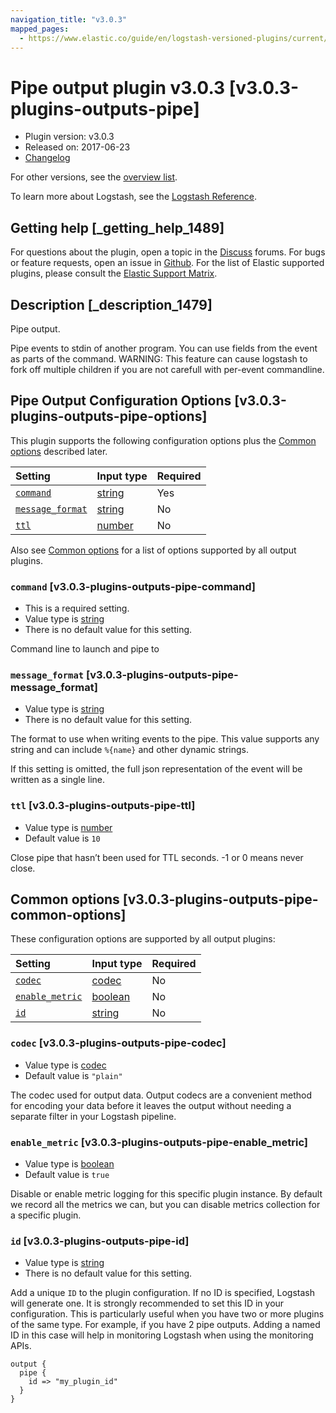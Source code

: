 ```yaml
---
navigation_title: "v3.0.3"
mapped_pages:
  - https://www.elastic.co/guide/en/logstash-versioned-plugins/current/v3.0.3-plugins-outputs-pipe.html
---
```


# Pipe output plugin v3.0.3 [v3.0.3-plugins-outputs-pipe]

* Plugin version: v3.0.3
* Released on: 2017-06-23
* [Changelog](https://github.com/logstash-plugins/logstash-output-pipe/blob/v3.0.3/CHANGELOG.md)

For other versions, see the [overview list](output-pipe-index.md).

To learn more about Logstash, see the [Logstash Reference](https://www.elastic.co/guide/en/logstash/current/index.html).

## Getting help [_getting_help_1489]

For questions about the plugin, open a topic in the [Discuss](http://discuss.elastic.co) forums. For bugs or feature requests, open an issue in [Github](https://github.com/logstash-plugins/logstash-output-pipe). For the list of Elastic supported plugins, please consult the [Elastic Support Matrix](https://www.elastic.co/support/matrix#matrix_logstash_plugins).

## Description [_description_1479]

Pipe output.

Pipe events to stdin of another program. You can use fields from the event as parts of the command. WARNING: This feature can cause logstash to fork off multiple children if you are not carefull with per-event commandline.

## Pipe Output Configuration Options [v3.0.3-plugins-outputs-pipe-options]

This plugin supports the following configuration options plus the [Common options](v3-0-3-plugins-outputs-pipe.md#v3.0.3-plugins-outputs-pipe-common-options) described later.

| Setting | Input type | Required |
| :- | :- | :- |
| [`command`](v3-0-3-plugins-outputs-pipe.md#v3.0.3-plugins-outputs-pipe-command) | [string](/lsr/value-types.md#string) | Yes |
| [`message_format`](v3-0-3-plugins-outputs-pipe.md#v3.0.3-plugins-outputs-pipe-message_format) | [string](/lsr/value-types.md#string) | No |
| [`ttl`](v3-0-3-plugins-outputs-pipe.md#v3.0.3-plugins-outputs-pipe-ttl) | [number](/lsr/value-types.md#number) | No |

Also see [Common options](v3-0-3-plugins-outputs-pipe.md#v3.0.3-plugins-outputs-pipe-common-options) for a list of options supported by all output plugins.

### `command` [v3.0.3-plugins-outputs-pipe-command]

* This is a required setting.
* Value type is [string](/lsr/value-types.md#string)
* There is no default value for this setting.

Command line to launch and pipe to

### `message_format` [v3.0.3-plugins-outputs-pipe-message_format]

* Value type is [string](/lsr/value-types.md#string)
* There is no default value for this setting.

The format to use when writing events to the pipe. This value supports any string and can include `%{name}` and other dynamic strings.

If this setting is omitted, the full json representation of the event will be written as a single line.

### `ttl` [v3.0.3-plugins-outputs-pipe-ttl]

* Value type is [number](/lsr/value-types.md#number)
* Default value is `10`

Close pipe that hasn’t been used for TTL seconds. -1 or 0 means never close.

## Common options [v3.0.3-plugins-outputs-pipe-common-options]

These configuration options are supported by all output plugins:

| Setting | Input type | Required |
| :- | :- | :- |
| [`codec`](v3-0-3-plugins-outputs-pipe.md#v3.0.3-plugins-outputs-pipe-codec) | [codec](/lsr/value-types.md#codec) | No |
| [`enable_metric`](v3-0-3-plugins-outputs-pipe.md#v3.0.3-plugins-outputs-pipe-enable_metric) | [boolean](/lsr/value-types.md#boolean) | No |
| [`id`](v3-0-3-plugins-outputs-pipe.md#v3.0.3-plugins-outputs-pipe-id) | [string](/lsr/value-types.md#string) | No |

### `codec` [v3.0.3-plugins-outputs-pipe-codec]

* Value type is [codec](/lsr/value-types.md#codec)
* Default value is `"plain"`

The codec used for output data. Output codecs are a convenient method for encoding your data before it leaves the output without needing a separate filter in your Logstash pipeline.

### `enable_metric` [v3.0.3-plugins-outputs-pipe-enable_metric]

* Value type is [boolean](/lsr/value-types.md#boolean)
* Default value is `true`

Disable or enable metric logging for this specific plugin instance. By default we record all the metrics we can, but you can disable metrics collection for a specific plugin.

### `id` [v3.0.3-plugins-outputs-pipe-id]

* Value type is [string](/lsr/value-types.md#string)
* There is no default value for this setting.

Add a unique `ID` to the plugin configuration. If no ID is specified, Logstash will generate one. It is strongly recommended to set this ID in your configuration. This is particularly useful when you have two or more plugins of the same type. For example, if you have 2 pipe outputs. Adding a named ID in this case will help in monitoring Logstash when using the monitoring APIs.

```
output {
  pipe {
    id => "my_plugin_id"
  }
}
```
